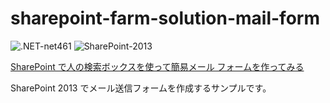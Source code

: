 # sharepoint-farm-solution-mail-form

![.NET-net461](https://img.shields.io/badge/.NET-net461-green)
![SharePoint-2013](https://img.shields.io/badge/SharePoint-2013-blue.svg)

[SharePoint で人の検索ボックスを使って簡易メール フォームを作ってみる](https://zenn.dev/karamem0/articles/2011_09_14_000000)

SharePoint 2013 でメール送信フォームを作成するサンプルです。

